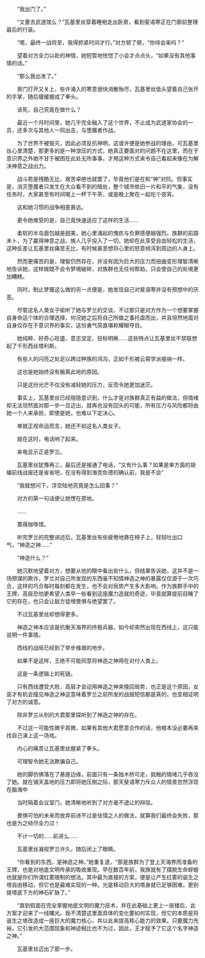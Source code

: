 　　“我出门了。”

　　“又要去武道馆么？”瓦基里丝穿着睡袍走出卧房，看到斐语寒正在门廊前整理最后的行装。

　　“嗯，最终一战将至，我得抓紧时间才行。”对方顿了顿，“你待会来吗？”

　　望着对方全力以赴的神情，她短暂地恍惚了小会才点点头，“如果没有其他事情的话。”

　　“那么我出发了。”

　　房门打开又关上，些许涌入的寒意很快消散殆尽，瓦基里丝低头望着自己张开的手掌，随后缓缓握成了拳头。

　　该死，自己究竟在做什么？

　　最近一个月时间里，她几乎完全融入了这个世界，不止成为武道家协会的一员，还多次与其他人一同出击，与堕魔者作战。

　　为了世界不被毁灭，因此必须反抗神明，这或许便是她参战的理由，可瓦基里丝心里清楚，那更多的是一种泄压的方式，她真正要面对的问题不在这里，而在于意识界之外她不甘于被困在此处无所事事，才用这种方式来令自己看起来像在为解决神意之战出力。

　　战斗若是残酷无比、艰苦卓绝也就罢了，毕竟他们是在和“神”对抗。但事实是，消灭堕魔者只发生在大众看不到的暗处，整个城市依旧一片和平的气象，没有任务时，大家甚至有时间喝上一杯下午茶，或是晚上聚在一起吃个夜宵。

　　这和她习惯的战争相差甚远。

　　更令她难受的是，自己竟快速适应了这样的生活……

　　柔软的半岛面包越是甜美，她心里涌起的愧疚与负罪感便越强烈。族群的前路未卜，为了赢得神意之战，族人几乎投入了一切，她却在此享受自由轻松的生活，这种反差让瓦基里丝痛苦无比，有时候甚至想将心里的怒意倾泻到周边的人身上。

　　然而更痛苦的是，理智仍然存在，并没有因为巨大的压力而扭曲变形理智清晰地告诉她，这样做既不会令梦境破碎，对族群也无任何帮助，只会使自己的处境更加糟糕。

　　同时，制止梦魇这么做的另一点便是，她发现自己对斐语寒并没有预想中的厌恶。

　　尽管这名人类女子偷听了她与罗兰的交谈，不过那只是对方作为一个想要掌握自身命运个体的合理选择，何况她之后将自己所做之事托盘而出，并且坦然地面对自身仅存在于意识界的事实，这份勇气简直堪称耀眼夺目。

　　她纯粹、好奇心旺盛、意志坚定、目标明晰……这些特点让瓦基里丝不禁联想起了千形西丝塔利斯。

　　有些人的闪亮之处足以跨过种族的鸿沟，正如千形被云霄学派接纳一样。

　　这也是她始终没有搬离此地的原因。

　　只是这份光芒不仅没有减轻她的压力，反而令她更加迷茫。

　　事实上，瓦基里丝已经隐隐意识到，什么才是对族群真正有益的做法，但情绪却无法坦然面对那一步一旦迈出，就再也没有回头的可能，所有压力与风险都将由她一个人来承担，即使是她，也难以下定决心。

　　单就正视命运而言，她还不如这名人类女子。

　　就在这时，电话响了起来。

　　来电显示正是罗兰。

　　瓦基里丝犹豫再三，最后还是接通了电话，“又有什么事？如果是单方面的胡编前线战报还是省省吧，在没有得到海克佐德的确认前，我是不会”

　　“我就想问下，浮空陆地究竟是怎么回事？”

　　对方的第一句话便让她愣在原地。

　　……

　　蔷薇咖啡馆。

　　听完罗兰的完整讲述后，瓦基里丝有些疲倦地靠在椅子上，轻轻吐出口气，“神造之神……”

　　“神造什么？”

　　她沉默地望着对方，想要从他的眼中看出些什么，但结果告诉她，这并不是一场预谋的欺诈，罗兰对自己所发现的东西毫不知情神造之神的暴露仅仅源于一次巧合，这样的巧合每时每刻都在发生，也不会对局势产生多大影响。作为族群手中的王牌，高层恐怕更希望人类早一些看到这座魔力造就的奇迹，毕竟就算提前目睹了它的存在，也只会让敌方徒增畏惧与绝望罢了。

　　不过瓦基里丝却想得更多。

　　神造之神本应该是抗衡天海界的终极兵器，如今却突然出现在西线上，这只能说明一件事情。

　　西线的战局已经到了举步维艰的地步。

　　如果不是这样，王绝不可能同意将神造之神用在对付人类上。

　　这是一条逻辑上的死链。

　　只有西线遭受大败，高层才会动用神造之神来挽回局势，也正是这个原因，女巫才有机会撞见神造之神这意味着罗兰之前所发的战报短信都是真的，也变相证明了对方的诚意。

　　除非罗兰从别的大君那里探听到了神造之神的存在。

　　不过这一可能性微乎其微，如果有其他大君愿意合作的话，他根本没必要再来找自己演上这一场戏。

　　内心的痛苦让瓦基里丝握紧了拳头。

　　可理智令她无法欺骗自己。

　　她的脚仿佛落在了悬崖边缘，前面只有一条独木桥可走，抵触的情绪几乎吞没了她。就在铺天盖地的压力即将她压倒之际，那天斐语寒力斥众人的情景忽然浮现在脑海中

　　当时隔着会议室门，她清晰地听到了对方毫不退让的辩驳。

　　畏惧可怕的未来而放弃前进不过是怯懦之人的做法，就算我们最终会失败，那也是为之倾尽全力过！

　　不计一切的……前进么……

　　瓦基里丝凝视罗兰许久，随后闭上了眼睛。

　　“你看到的东西，是神造之神。”她重复道，“那是族群为了登上天海界而准备的王牌，也是对地底文明传承的吸收重现。早在数百年前，我族就有了摆脱生命蜉蝣也就是你们所谓红雾限制的想法。其中最为直接的方案，便是让产生红雾的诞生之塔自由移动，但它也是最难实现的一种。光是移动巨大的塔身就已足够困难，更别提塔底下方的神石矿脉了。”

　　“直到假面在完全掌握地底文明的魔力技术，并在此基础上更上一层楼后，此方案才迎来了一线曙光。我不清楚这里面具体的变化要如何实现，但它的本质是将诞生之塔改造成一座巨大的魔力核心，并以此来提高核心能力的效果。只要魔力充裕，它引发的大范围现象和神迹相比也不为过，因此，王才赋予了它这个名字神造之神。”

　　瓦基里丝迈出了那一步。
